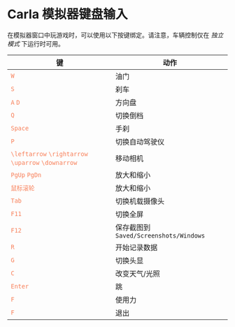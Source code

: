 # Carla 模拟器键盘输入
在模拟器窗口中玩游戏时，可以使用以下按键绑定。请注意，车辆控制仅在 *独立模式* 下运行时可用。

| 键                                                                                                                                                               | 动作                                | 
|-----------------------------------------------------------------------------------------------------------------------------------------------------------------|-----------------------------------| 
| <font color="#f8805a">`W`</font>                                                                                                                                | 油门                                | 
| <font color="#f8805a">`S`</font>                                                                                                                                | 刹车                                | 
| <font color="#f8805a">`A`</font> <font color="#f8805a">`D`</font>                                                                                               | 方向盘                               | 
| <font color="#f8805a">`Q`</font>                                                                                                                                | 切换倒档                              | 
| <font color="#f8805a">`Space`</font>                                                                                                                            | 手刹                                |
| <font color="#f8805a">`P`</font>                                                                                                                                | 切换自动驾驶仪                           |
| <font color="#f8805a">`\leftarrow`</font> <font color="#f8805a">`\rightarrow`</font> <font color="#f8805a">`\uparrow`</font> <font color="#f8805a">`\downarrow`</font> | 移动相机                              |
| <font color="#f8805a">`PgUp`</font> <font color="#f8805a">`PgDn`</font>                                                                                         | 放大和缩小                             |
| <font color="#f8805a">`鼠标滚轮`</font>                                                                                                                             | 放大和缩小                             |
| <font color="#f8805a">`Tab`</font>                                                                                                                              | 切换机载摄像头                           |
| <font color="#f8805a">`F11`</font>                                                                                                                              | 切换全屏                              |
| <font color="#f8805a">`F12`</font>                                                                                                                             | 保存截图到`Saved/Screenshots/Windows` |
| <font color="#f8805a">`R`</font>                                                                                                                                | 开始记录数据                            |
| <font color="#f8805a">`G`</font>                                                                                                                                | 切换头显                              |
| <font color="#f8805a">`C`</font>                                                                                                                                | 改变天气/光照                           |
| <font color="#f8805a">`Enter`</font>                                                                                                                            | 跳                                 |
| <font color="#f8805a">`F`</font>                                                                                                                                | 使用力                               |
| <font color="#f8805a">`F`</font>                                                                                                                                | 退出                                |
